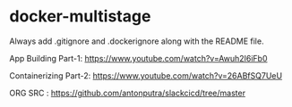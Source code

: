 # docker-multistage

Always add .gitignore and .dockerignore along with the README file.

App Building Part-1:
https://www.youtube.com/watch?v=Awuh2I6iFb0

Containerizing Part-2:
https://www.youtube.com/watch?v=26ABfSQ7UeU

ORG SRC : https://github.com/antonputra/slackcicd/tree/master